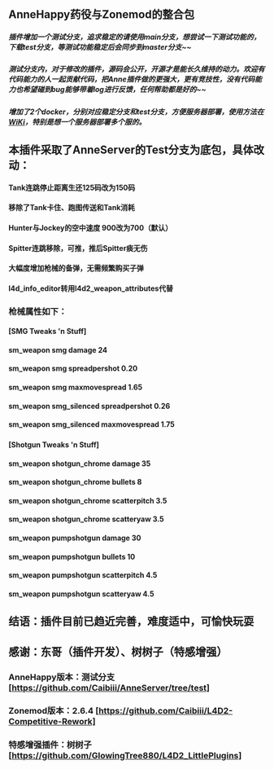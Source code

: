 ##  AnneHappy药役与Zonemod的整合包

##### 插件增加一个测试分支，追求稳定的请使用main分支，想尝试一下测试功能的，下载test分支，等测试功能稳定后会同步到master分支~~

##### 测试分支内，对于修改的插件，源码会公开，开源才是能长久维持的动力。欢迎有代码能力的人一起贡献代码，把Anne插件做的更强大，更有竞技性，没有代码能力也希望碰到bug能够带着log进行反馈，任何帮助都是好的~~

##### 增加了2个docker，分别对应稳定分支和test分支，方便服务器部署，使用方法在[WiKi](https://github.com/Caibiii/AnneServer/wiki/AnneServer-Docker%E4%BD%BF%E7%94%A8%E6%8C%87%E5%8D%97)，特别是想一个服务器部署多个服的。

## 本插件采取了AnneServer的Test分支为底包，具体改动：

####  Tank连跳停止距离生还125码改为150码

####  移除了Tank卡住、跑图传送和Tank消耗

####  Hunter与Jockey的空中速度 900改为700（默认）

####  Spitter连跳移除，可推，推后Spitter痰无伤

####  大幅度增加枪械的备弹，无需频繁购买子弹

####  l4d_info_editor转用l4d2_weapon_attributes代替

### 枪械属性如下：

####  [SMG Tweaks 'n Stuff] 

####  sm_weapon smg damage 24

####  sm_weapon smg spreadpershot 0.20

####  sm_weapon smg maxmovespread 1.65

####  sm_weapon smg_silenced spreadpershot 0.26

####  sm_weapon smg_silenced maxmovespread 1.75

###

####  [Shotgun Tweaks 'n Stuff]

####  sm_weapon shotgun_chrome damage 35

####  sm_weapon shotgun_chrome bullets 8

####  sm_weapon shotgun_chrome scatterpitch 3.5

####  sm_weapon shotgun_chrome scatteryaw 3.5

####  sm_weapon pumpshotgun damage 30

####  sm_weapon pumpshotgun bullets 10

####  sm_weapon pumpshotgun scatterpitch 4.5

####  sm_weapon pumpshotgun scatteryaw 4.5


## 结语：插件目前已趋近完善，难度适中，可愉快玩耍

## 感谢：东哥（插件开发）、树树子（特感增强）

### AnneHappy版本：测试分支 [https://github.com/Caibiii/AnneServer/tree/test] 

### Zonemod版本：2.6.4 [https://github.com/Caibiii/L4D2-Competitive-Rework]

### 特感增强插件：树树子 [https://github.com/GlowingTree880/L4D2_LittlePlugins]
